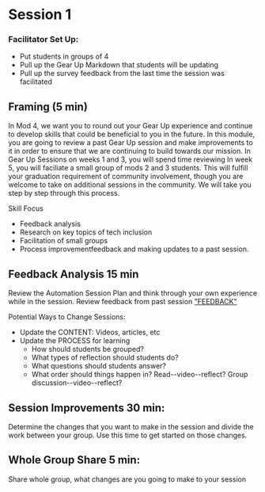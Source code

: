 # Session 1  

### Facilitator Set Up:
* Put students in groups of 4
* Pull up the Gear Up Markdown that students will be updating 
* Pull up the survey feedback from the last time the session was facilitated

## Framing (5 min)

In Mod 4, we want you to round out your Gear Up experience and continue to develop skills that could be beneficial to you in the future.  In this module, you are going to review a past Gear Up session and make improvements to it in order to ensure that we are continuing to build towards our mission.  In Gear Up Sessions on weeks 1 and 3, you will spend time reviewing In week 5, you will faciliate a small group of mods 2 and 3 students. This will fulfill your graduation requirement of community involvement, though you are welcome to take on additional sessions in the community. We will take you step by step through this process.

Skill Focus 
* Feedback analysis 
* Research on key topics of tech inclusion
* Facilitation of small groups 
* Process improvementfeedback and making updates to a past session.   

## Feedback Analysis 15 min
Review the Automation Session Plan and think through your own experience while in the session. 
Review feedback from past session  ["FEEDBACK"](https://docs.google.com/document/d/117HOJXnGgSpc9DS1Yxr9So1ueaTKkAEE23mMgMsxrIc/edit)

Potential Ways to Change Sessions:
* Update the CONTENT: Videos, articles, etc
* Update the PROCESS for learning
	* How should students be grouped?  <br>
	* What types of reflection should students do?<br>
	* What questions should students answer?<br>
	* What order should things happen in?  Read--video--reflect?  Group discussion--video--reflect?

## Session Improvements 30 min: 
Determine the changes that you want to make in the session and divide the work between your group.  Use this time to get started on those changes.

## Whole Group Share 5 min: 
Share whole group, what changes are you going to make to your session
